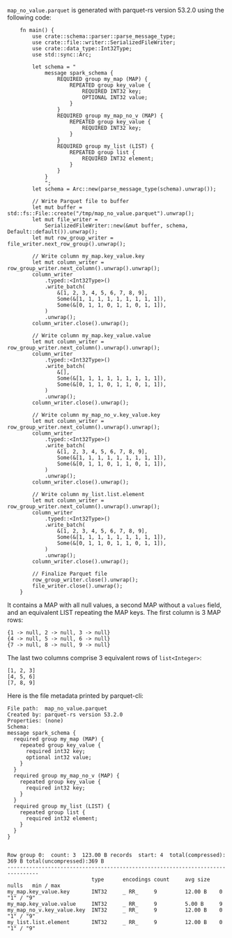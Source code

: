 <!--
  ~ Licensed to the Apache Software Foundation (ASF) under one
  ~ or more contributor license agreements.  See the NOTICE file
  ~ distributed with this work for additional information
  ~ regarding copyright ownership.  The ASF licenses this file
  ~ to you under the Apache License, Version 2.0 (the
  ~ "License"); you may not use this file except in compliance
  ~ with the License.  You may obtain a copy of the License at
  ~
  ~   http://www.apache.org/licenses/LICENSE-2.0
  ~
  ~ Unless required by applicable law or agreed to in writing,
  ~ software distributed under the License is distributed on an
  ~ "AS IS" BASIS, WITHOUT WARRANTIES OR CONDITIONS OF ANY
  ~ KIND, either express or implied.  See the License for the
  ~ specific language governing permissions and limitations
  ~ under the License.
  -->

`map_no_value.parquet` is generated with parquet-rs version 53.2.0
using the following code:
```
    fn main() {
        use crate::schema::parser::parse_message_type;
        use crate::file::writer::SerializedFileWriter;
        use crate::data_type::Int32Type;
        use std::sync::Arc;

        let schema = "
            message spark_schema {
                REQUIRED group my_map (MAP) {
                    REPEATED group key_value {
                        REQUIRED INT32 key;
                        OPTIONAL INT32 value;
                    }
                }
                REQUIRED group my_map_no_v (MAP) {
                    REPEATED group key_value {
                        REQUIRED INT32 key;
                    }
                }
                REQUIRED group my_list (LIST) {
                    REPEATED group list {
                        REQUIRED INT32 element;
                    }
                }
            }
            ";
        let schema = Arc::new(parse_message_type(schema).unwrap());

        // Write Parquet file to buffer
        let mut buffer = std::fs::File::create("/tmp/map_no_value.parquet").unwrap();
        let mut file_writer =
            SerializedFileWriter::new(&mut buffer, schema, Default::default()).unwrap();
        let mut row_group_writer = file_writer.next_row_group().unwrap();

        // Write column my_map.key_value.key
        let mut column_writer = row_group_writer.next_column().unwrap().unwrap();
        column_writer
            .typed::<Int32Type>()
            .write_batch(
                &[1, 2, 3, 4, 5, 6, 7, 8, 9],
                Some(&[1, 1, 1, 1, 1, 1, 1, 1, 1]),
                Some(&[0, 1, 1, 0, 1, 1, 0, 1, 1]),
            )
            .unwrap();
        column_writer.close().unwrap();

        // Write column my_map.key_value.value
        let mut column_writer = row_group_writer.next_column().unwrap().unwrap();
        column_writer
            .typed::<Int32Type>()
            .write_batch(
                &[],
                Some(&[1, 1, 1, 1, 1, 1, 1, 1, 1]),
                Some(&[0, 1, 1, 0, 1, 1, 0, 1, 1]),
            )
            .unwrap();
        column_writer.close().unwrap();

        // Write column my_map_no_v.key_value.key
        let mut column_writer = row_group_writer.next_column().unwrap().unwrap();
        column_writer
            .typed::<Int32Type>()
            .write_batch(
                &[1, 2, 3, 4, 5, 6, 7, 8, 9],
                Some(&[1, 1, 1, 1, 1, 1, 1, 1, 1]),
                Some(&[0, 1, 1, 0, 1, 1, 0, 1, 1]),
            )
            .unwrap();
        column_writer.close().unwrap();

        // Write column my_list.list.element
        let mut column_writer = row_group_writer.next_column().unwrap().unwrap();
        column_writer
            .typed::<Int32Type>()
            .write_batch(
                &[1, 2, 3, 4, 5, 6, 7, 8, 9],
                Some(&[1, 1, 1, 1, 1, 1, 1, 1, 1]),
                Some(&[0, 1, 1, 0, 1, 1, 0, 1, 1]),
            )
            .unwrap();
        column_writer.close().unwrap();

        // Finalize Parquet file
        row_group_writer.close().unwrap();
        file_writer.close().unwrap();
    }
```

It contains a MAP with all null values, a second MAP without a `values` field, and
an equivalent LIST repeating the MAP keys. The first column is 3 MAP rows:
```
{1 -> null, 2 -> null, 3 -> null}
{4 -> null, 5 -> null, 6 -> null}
{7 -> null, 8 -> null, 9 -> null}
```

The last two columns comprise 3 equivalent rows of `list<Integer>`:
```
[1, 2, 3]
[4, 5, 6]
[7, 8, 9]
```

Here is the file metadata printed by parquet-cli:
```
File path:  map_no_value.parquet
Created by: parquet-rs version 53.2.0
Properties: (none)
Schema:
message spark_schema {
  required group my_map (MAP) {
    repeated group key_value {
      required int32 key;
      optional int32 value;
    }
  }
  required group my_map_no_v (MAP) {
    repeated group key_value {
      required int32 key;
    }
  }
  required group my_list (LIST) {
    repeated group list {
      required int32 element;
    }
  }
}


Row group 0:  count: 3  123.00 B records  start: 4  total(compressed): 369 B total(uncompressed):369 B 
--------------------------------------------------------------------------------
                           type      encodings count     avg size   nulls   min / max
my_map.key_value.key       INT32     _ RR_     9         12.00 B    0       "1" / "9"
my_map.key_value.value     INT32     _ RR_     9         5.00 B     9       
my_map_no_v.key_value.key  INT32     _ RR_     9         12.00 B    0       "1" / "9"
my_list.list.element       INT32     _ RR_     9         12.00 B    0       "1" / "9"
```
